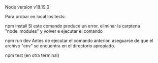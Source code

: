 Node version v18.19.0

Para probar en local los tests:

npm install
Si este comando produce un error, eliminar la carptena "node_modules" y volver e ejecutar el comando

npm run dev
Antes de ejecutar el comando anterior, aseguarse de que el archivo "env" se encuentra en el directorio apropiado.

npm test (en otra terminal)

